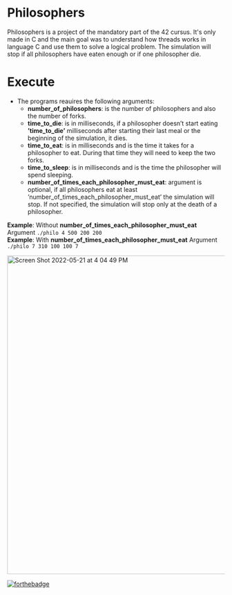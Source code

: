 # Philosophers

Philosophers is a project of the mandatory part of the 42 cursus. It's only made in C and the main goal was to understand how threads works in language C and use them to solve a logical problem. The simulation will stop if all philosophers have eaten enough or if one philosopher die.

# Execute
- The programs reauires the following arguments:
  - **number_of_philosophers**: is the number of philosophers and also the number of forks.
  - **time_to_die**: is in milliseconds, if a philosopher doesn’t start eating **’time_to_die’** milliseconds after starting their last meal or the beginning of the simulation, it dies.
  - **time_to_eat**: is in milliseconds and is the time it takes for a philosopher to eat. During that time they will need to keep the two forks.
  - **time_to_sleep**: is in milliseconds and is the time the philosopher will spend sleeping.
  - **number_of_times_each_philosopher_must_eat**: argument is optional, if all philosophers eat at least ’number_of_times_each_philosopher_must_eat’ the
simulation will stop. If not specified, the simulation will stop only at the death of a philosopher.

**Example**: Without **number_of_times_each_philosopher_must_eat** Argument `./philo 4 500 200 200`</br>
**Example**: With **number_of_times_each_philosopher_must_eat** Argument `./philo 7 310 100 100 7`

<img width="736" alt="Screen Shot 2022-05-21 at 4 04 49 PM" src="https://user-images.githubusercontent.com/105823790/169655331-c9215260-1096-4af9-ba3d-0705566e3aa9.png">



[![forthebadge](https://forthebadge.com/images/badges/made-with-c.svg)](https://forthebadge.com)
